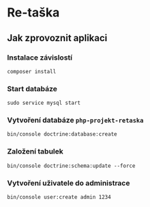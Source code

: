 # Re-taška

## Jak zprovoznit aplikaci

### Instalace závislostí
`composer install`

### Start databáze
`sudo service mysql start`

### Vytvoření databáze `php-projekt-retaska`
`bin/console doctrine:database:create`

### Založení tabulek
`bin/console doctrine:schema:update --force`

### Vytvoření uživatele do administrace
`bin/console user:create admin 1234`
